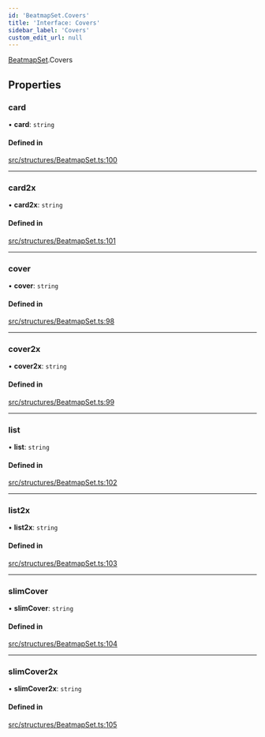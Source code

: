 ```yaml
---
id: 'BeatmapSet.Covers'
title: 'Interface: Covers'
sidebar_label: 'Covers'
custom_edit_url: null
---
```


[BeatmapSet](../namespaces/BeatmapSet.md).Covers

## Properties

### card

• **card**: `string`

#### Defined in

[src/structures/BeatmapSet.ts:100](https://github.com/newtykins/affinity/blob/37745b2/src/structures/BeatmapSet.ts#L100)

---

### card2x

• **card2x**: `string`

#### Defined in

[src/structures/BeatmapSet.ts:101](https://github.com/newtykins/affinity/blob/37745b2/src/structures/BeatmapSet.ts#L101)

---

### cover

• **cover**: `string`

#### Defined in

[src/structures/BeatmapSet.ts:98](https://github.com/newtykins/affinity/blob/37745b2/src/structures/BeatmapSet.ts#L98)

---

### cover2x

• **cover2x**: `string`

#### Defined in

[src/structures/BeatmapSet.ts:99](https://github.com/newtykins/affinity/blob/37745b2/src/structures/BeatmapSet.ts#L99)

---

### list

• **list**: `string`

#### Defined in

[src/structures/BeatmapSet.ts:102](https://github.com/newtykins/affinity/blob/37745b2/src/structures/BeatmapSet.ts#L102)

---

### list2x

• **list2x**: `string`

#### Defined in

[src/structures/BeatmapSet.ts:103](https://github.com/newtykins/affinity/blob/37745b2/src/structures/BeatmapSet.ts#L103)

---

### slimCover

• **slimCover**: `string`

#### Defined in

[src/structures/BeatmapSet.ts:104](https://github.com/newtykins/affinity/blob/37745b2/src/structures/BeatmapSet.ts#L104)

---

### slimCover2x

• **slimCover2x**: `string`

#### Defined in

[src/structures/BeatmapSet.ts:105](https://github.com/newtykins/affinity/blob/37745b2/src/structures/BeatmapSet.ts#L105)
